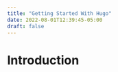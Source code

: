 ```yaml
---
title: "Getting Started With Hugo"
date: 2022-08-01T12:39:45-05:00
draft: false
---
```


# Introduction
